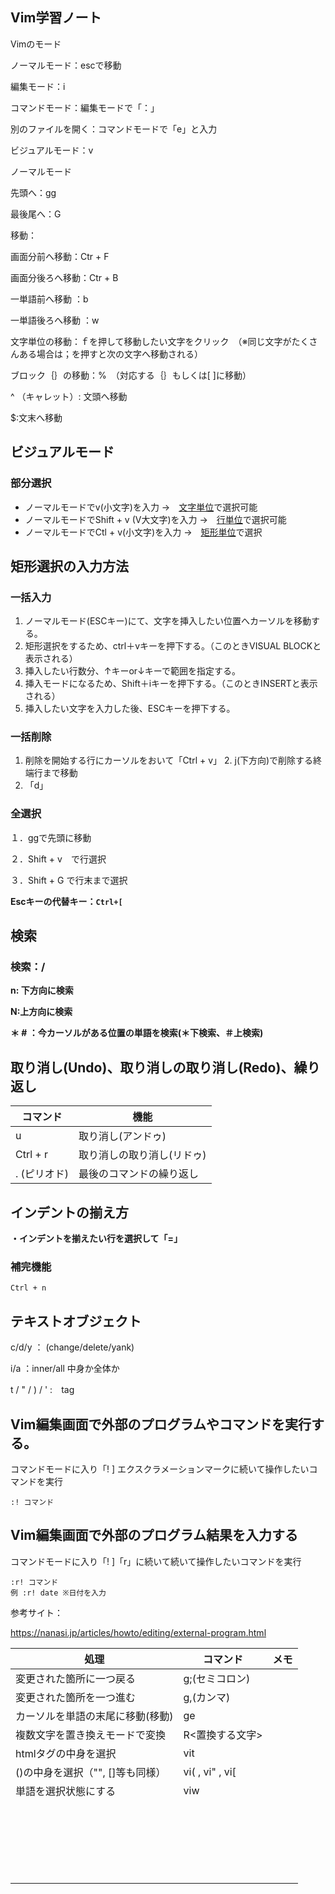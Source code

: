 ## Vim学習ノート



Vimのモード

ノーマルモード：escで移動

編集モード：i

コマンドモード：編集モードで「：」

別のファイルを開く：コマンドモードで「e」と入力

ビジュアルモード：v

ノーマルモード

先頭へ：gg

最後尾へ：G

移動：	

画面分前へ移動：Ctr + F

画面分後ろへ移動：Ctr + B

一単語前へ移動 ：b

一単語後ろへ移動 ：w

文字単位の移動：ｆを押して移動したい文字をクリック　（※同じ文字がたくさんある場合は；を押すと次の文字へ移動される）

ブロック｛｝の移動：%　（対応する｛｝もしくは[ ]に移動）

^ （キャレット）: 文頭へ移動

$:文末へ移動



## ビジュアルモード

### 部分選択

* ノーマルモードでv(小文字)を入力 →　<u>文字単位</u>で選択可能
* ノーマルモードでShift + v (V大文字)を入力 →　<u>行単位</u>で選択可能
* ノーマルモードでCtl + v(小文字)を入力 →　<u>矩形単位</u>で選択

## 矩形選択の入力方法

### 一括入力

1. ノーマルモード(ESCキー)にて、文字を挿入したい位置へカーソルを移動する。
2. 矩形選択をするため、ctrl＋vキーを押下する。（このときVISUAL BLOCKと表示される）
3. 挿入したい行数分、↑キーor↓キーで範囲を指定する。
4. 挿入モードになるため、Shift＋iキーを押下する。（このときINSERTと表示される）
5. 挿入したい文字を入力した後、ESCキーを押下する。


### 一括削除
1. 削除を開始する行にカーソルをおいて「Ctrl + v」
   2. j(下方向)で削除する終端行まで移動
3. 「d」

### 全選択

１．ggで先頭に移動

２．Shift + v　で行選択

３．Shift + G で行末まで選択



**Escキーの代替キー：`Ctrl+[`**

## 検索

### 検索：/

**n: 下方向に検索**

**N:上方向に検索**

**＊ # ：今カーソルがある位置の単語を検索(＊下検索、＃上検索)**



## 取り消し(Undo)、取り消しの取り消し(Redo)、繰り返し

| コマンド     | 機能                       |
| ------------ | -------------------------- |
| u            | 取り消し(アンドゥ)         |
| Ctrl + r     | 取り消しの取り消し(リドゥ) |
| . (ピリオド) | 最後のコマンドの繰り返し   |



## インデントの揃え方

**・インデントを揃えたい行を選択して「=」**



### 補完機能

```
Ctrl + n
```



## テキストオブジェクト

c/d/y ：    (change/delete/yank)

i/a ：inner/all 中身か全体か

t / " / )  / ' :　tag				



## Vim編集画面で外部のプログラムやコマンドを実行する。

コマンドモードに入り「! ] エクスクラメーションマークに続いて操作したいコマンドを実行

```
:! コマンド
```



## Vim編集画面で外部のプログラム結果を入力する

コマンドモードに入り「! ]「r」に続いて続いて操作したいコマンドを実行

```
:r! コマンド
例 :r! date ※日付を入力
```




参考サイト：

https://nanasi.jp/articles/howto/editing/external-program.html





| 処理                             | コマンド          | メモ |
| -------------------------------- | ----------------- | ---- |
| 変更された箇所に一つ戻る         | g;(セミコロン)    |      |
| 変更された箇所を一つ進む         | g,(カンマ)        |      |
| カーソルを単語の末尾に移動(移動) | ge                |      |
| 複数文字を置き換えモードで変換   | R<置換する文字>   |      |
| htmlタグの中身を選択             | vit               |      |
| ()の中身を選択（"", []等も同様） | vi(  ,  vi" , vi[ |      |
| 単語を選択状態にする             | viw               |      |
|                                  |                   |      |
|                                  |                   |      |
|                                  |                   |      |
|                                  |                   |      |
|                                  |                   |      |
|                                  |                   |      |
|                                  |                   |      |
|                                  |                   |      |
|                                  |                   |      |
|                                  |                   |      |
|                                  |                   |      |
|                                  |                   |      |
|                                  |                   |      |
|                                  |                   |      |
|                                  |                   |      |
|                                  |                   |      |
|                                  |                   |      |
|                                  |                   |      |
|                                  |                   |      |
|                                  |                   |      |
|                                  |                   |      |
|                                  |                   |      |














